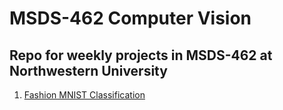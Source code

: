 # MSDS-462 Computer Vision
## Repo for weekly projects in MSDS-462 at Northwestern University
1. [Fashion MNIST Classification](../blob/master/fashion_mnist.ipynb)
